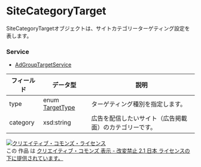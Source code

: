 # SiteCategoryTarget
SiteCategoryTargetオブジェクトは、サイトカテゴリーターゲティング設定を表します。
### Service
+ [AdGroupTargetService](../services/AdGroupTargetService.md)

| フィールド | データ型 | 説明 | 
|---|---|---|
| type| enum <a href="../data/TargetType.md">TargetType</a>| ターゲティング種別を指定します。 |
| category| xsd:string| 広告を配信したいサイト（広告掲載面）のカテゴリーです。 |
<a rel="license" href="http://creativecommons.org/licenses/by-nd/2.1/jp/"><img alt="クリエイティブ・コモンズ・ライセンス" style="border-width:0" src="https://i.creativecommons.org/l/by-nd/2.1/jp/88x31.png" /></a><br />この 作品 は <a rel="license" href="http://creativecommons.org/licenses/by-nd/2.1/jp/">クリエイティブ・コモンズ 表示 - 改変禁止 2.1 日本 ライセンスの下に提供されています。</a>
